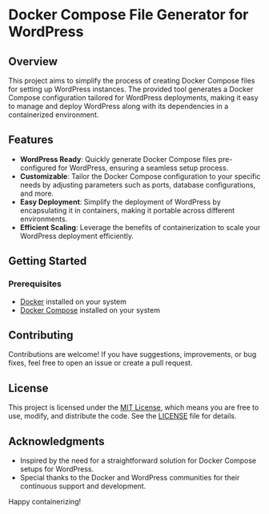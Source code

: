 # Docker Compose File Generator for WordPress

## Overview

This project aims to simplify the process of creating Docker Compose files for setting up WordPress instances. The provided tool generates a Docker Compose configuration tailored for WordPress deployments, making it easy to manage and deploy WordPress along with its dependencies in a containerized environment.

## Features

- **WordPress Ready**: Quickly generate Docker Compose files pre-configured for WordPress, ensuring a seamless setup process.
- **Customizable**: Tailor the Docker Compose configuration to your specific needs by adjusting parameters such as ports, database configurations, and more.
- **Easy Deployment**: Simplify the deployment of WordPress by encapsulating it in containers, making it portable across different environments.
- **Efficient Scaling**: Leverage the benefits of containerization to scale your WordPress deployment efficiently.

## Getting Started

### Prerequisites

- [Docker](https://www.docker.com/) installed on your system
- [Docker Compose](https://docs.docker.com/compose/) installed on your system

   
## Contributing

Contributions are welcome! If you have suggestions, improvements, or bug fixes, feel free to open an issue or create a pull request.

## License

This project is licensed under the [MIT License](LICENSE), which means you are free to use, modify, and distribute the code. See the [LICENSE](LICENSE) file for details.

## Acknowledgments

- Inspired by the need for a straightforward solution for Docker Compose setups for WordPress.
- Special thanks to the Docker and WordPress communities for their continuous support and development.

Happy containerizing!